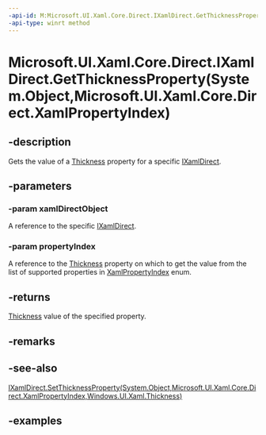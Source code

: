 ```yaml
---
-api-id: M:Microsoft.UI.Xaml.Core.Direct.IXamlDirect.GetThicknessProperty(System.Object,Microsoft.UI.Xaml.Core.Direct.XamlPropertyIndex)
-api-type: winrt method
---
```


# Microsoft.UI.Xaml.Core.Direct.IXamlDirect.GetThicknessProperty(System.Object,Microsoft.UI.Xaml.Core.Direct.XamlPropertyIndex)

<!--
public Windows.UI.Xaml.Thickness GetThicknessProperty (object xamlDirectObject, Microsoft.UI.Xaml.Core.Direct.XamlPropertyIndex propertyIndex);
-->

## -description

Gets the value of a [Thickness](/uwp/api/windows.ui.xaml.thickness) property for a specific [IXamlDirect](ixamldirect.md).

## -parameters

### -param xamlDirectObject

A reference to the specific [IXamlDirect](ixamldirect.md).

### -param propertyIndex

A reference to the [Thickness](/uwp/api/windows.ui.xaml.thickness) property on which to get the value from the list of supported properties in [XamlPropertyIndex](xamlpropertyindex.md) enum.

## -returns

[Thickness](/uwp/api/windows.ui.xaml.thickness) value of the specified property.

## -remarks

## -see-also

[IXamlDirect.SetThicknessProperty(System.Object,Microsoft.UI.Xaml.Core.Direct.XamlPropertyIndex,Windows.UI.Xaml.Thickness)](ixamldirect_setthicknessproperty_1663429250.md)

## -examples
